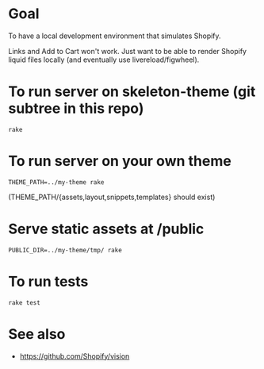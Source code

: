 # Goal

To have a local development environment that simulates Shopify.

Links and Add to Cart won't work. Just want to be able to render Shopify liquid files locally (and eventually use livereload/figwheel).

# To run server on skeleton-theme (git subtree in this repo)

```
rake
```

# To run server on your own theme

```
THEME_PATH=../my-theme rake
```

(THEME_PATH/{assets,layout,snippets,templates} should exist)

# Serve static assets at /public

```
PUBLIC_DIR=../my-theme/tmp/ rake
```

# To run tests

```
rake test
```

# See also

- https://github.com/Shopify/vision